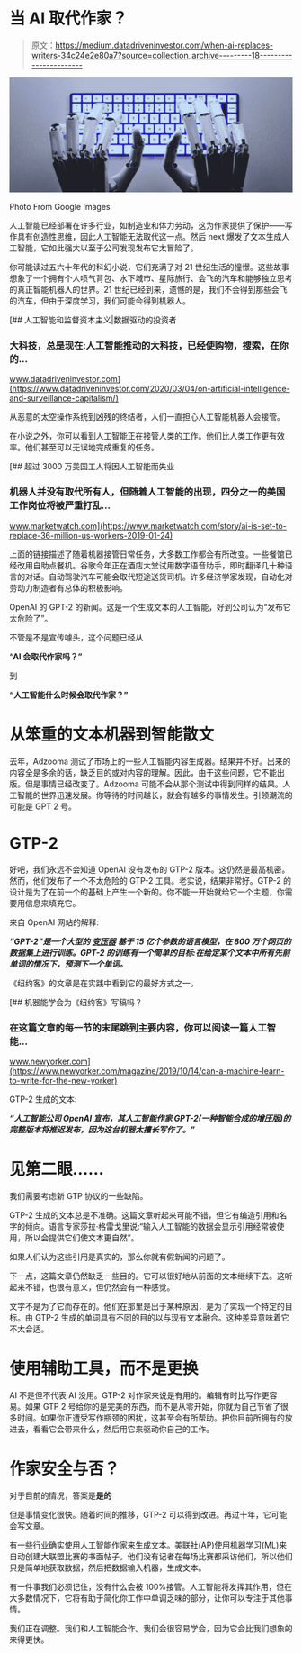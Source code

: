 # 当 AI 取代作家？

> 原文：<https://medium.datadriveninvestor.com/when-ai-replaces-writers-34c24e2e80a7?source=collection_archive---------18----------------------->

![](img/335babe84d5b8029d2fec787a15e17c3.png)

Photo From Google Images

人工智能已经部署在许多行业，如制造业和体力劳动，这为作家提供了保护——写作具有创造性思维，因此人工智能无法取代这一点。然后 next 爆发了文本生成人工智能，它如此强大以至于公司发现发布它太冒险了。

你可能读过五六十年代的科幻小说，它们充满了对 21 世纪生活的憧憬。这些故事想象了一个拥有个人喷气背包、水下城市、星际旅行、会飞的汽车和能够独立思考的真正智能机器人的世界。21 世纪已经到来，遗憾的是，我们不会得到那些会飞的汽车，但由于深度学习，我们可能会得到机器人。

[](https://www.datadriveninvestor.com/2020/03/04/on-artificial-intelligence-and-surveillance-capitalism/) [## 人工智能和监督资本主义|数据驱动的投资者

### 大科技，总是现在:人工智能推动的大科技，已经使购物，搜索，在你的…

www.datadriveninvestor.com](https://www.datadriveninvestor.com/2020/03/04/on-artificial-intelligence-and-surveillance-capitalism/) 

从恶意的太空操作系统到凶残的终结者，人们一直担心人工智能机器人会接管。

在小说之外，你可以看到人工智能正在接管人类的工作。他们比人类工作更有效率。他们甚至可以无误地完成重复的任务。

[](https://www.marketwatch.com/story/ai-is-set-to-replace-36-million-us-workers-2019-01-24) [## 超过 3000 万美国工人将因人工智能而失业

### 机器人并没有取代所有人，但随着人工智能的出现，四分之一的美国工作岗位将被严重打乱…

www.marketwatch.com](https://www.marketwatch.com/story/ai-is-set-to-replace-36-million-us-workers-2019-01-24) 

上面的链接描述了随着机器接管日常任务，大多数工作都会有所改变。一些餐馆已经改用自助点餐机。谷歌今年正在酒店大堂试用数字语音助手，即时翻译几十种语言的对话。自动驾驶汽车可能会取代短途送货司机。许多经济学家发现，自动化对劳动力制造者有总体的积极影响。

OpenAI 的 GPT-2 的新闻。这是一个生成文本的人工智能，好到公司认为“发布它太危险了”。

不管是不是宣传噱头，这个问题已经从

**“AI 会取代作家吗？”**

到

**“人工智能什么时候会取代作家？”**

# **从笨重的文本机器到智能散文**

去年，Adzooma 测试了市场上的一些人工智能内容生成器。结果并不好。出来的内容全是多余的话，缺乏目的或对内容的理解。因此，由于这些问题，它不能出版。但是事情已经改变了。Adzooma 可能不会从那个测试中得到同样的结果。人工智能的世界迅速发展。你等待的时间越长，就会有越多的事情发生。引领潮流的可能是 GPT 2 号。

# **GTP-2**

好吧，我们永远不会知道 OpenAI 没有发布的 GTP-2 版本。这仍然是最高机密。然而，他们发布了一个不太危险的 GTP-2 工具。老实说，结果非常好。GTP-2 的设计是为了在前一个的基础上产生一个新的。你不能一开始就给它一个主题，你需要用信息来填充它。

来自 OpenAI 网站的解释:

***“GPT-2”是一个大型的*** [***变压器***](https://arxiv.org/abs/1706.03762) ***基于 15 亿个参数的语言模型，在 800 万个网页的数据集上进行训练。GPT-2 的训练有一个简单的目标:在给定某个文本中所有先前单词的情况下，预测下一个单词。***

《纽约客》的文章是在实践中看到它的最好方式之一。

[](https://www.newyorker.com/magazine/2019/10/14/can-a-machine-learn-to-write-for-the-new-yorker) [## 机器能学会为《纽约客》写稿吗？

### 在这篇文章的每一节的末尾跳到主要内容，你可以阅读一篇人工智能…

www.newyorker.com](https://www.newyorker.com/magazine/2019/10/14/can-a-machine-learn-to-write-for-the-new-yorker) 

GTP-2 生成的文本:

***“人工智能公司 OpenAI 宣布，其人工智能作家 GPT-2(一种智能合成的增压版)的完整版本将推迟发布，因为这台机器太擅长写作了。”***

# **见第二眼……**

我们需要考虑新 GTP 协议的一些缺陷。

GTP-2 生成的文本总是不准确。这篇文章听起来可能不错，但它有编造引用和名字的倾向。语言专家莎拉·格雷戈里说:“输入人工智能的数据会显示引用经常被使用，所以会提供它们使文本更自然”。

如果人们认为这些引用是真实的，那么你就有假新闻的问题了。

下一点，这篇文章仍然缺乏一些目的。它可以很好地从前面的文本继续下去。这听起来不错，也很有意义，但仍然会有一种感觉。

文字不是为了它而存在的。他们在那里是出于某种原因，是为了实现一个特定的目标。由 GTP-2 生成的单词具有不同的目的以与现有文本融合。这种差异意味着它不太合适。

# **使用辅助工具，而不是更换**

AI 不是但不代表 AI 没用。GTP-2 对作家来说是有用的。编辑有时比写作更容易。如果 GTP 2 号给你的是完美的东西，而不是从零开始，你就为自己节省了很多时间。如果你正遭受写作瓶颈的困扰，这甚至会有所帮助。把你目前所拥有的放进去，看看它会带来什么，然后用它来驱动你自己的工作。

# **作家安全与否？**

对于目前的情况，答案是**是的**

但是事情变化很快。随着时间的推移，GTP-2 可以得到改进。再过十年，它可能会写文章。

有一些行业确实使用人工智能作家来生成文本。美联社(AP)使用机器学习(ML)来自动创建大联盟比赛的书面帖子。他们没有记者在每场比赛都采访他们，所以他们只是简单地获取数据，然后把数据输入机器，生成文本。

有一件事我们必须记住，没有什么会被 100%接管。人工智能将发挥其作用，但在大多数情况下，它将有助于简化你工作中单调乏味的部分，让你可以专注于其他事情。

我们正在调整。我们和人工智能合作。我们会很容易学会，因为它会比我们想象的来得更快。